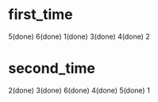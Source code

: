 # first_time
  5(done) 6(done) 1(done) 3(done) 4(done) 2
  
# second_time
  2(done) 3(done) 6(done) 4(done) 5(done) 1
  
